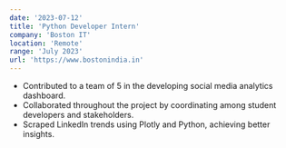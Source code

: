```yaml
---
date: '2023-07-12'
title: 'Python Developer Intern'
company: 'Boston IT'
location: 'Remote'
range: 'July 2023'
url: 'https://www.bostonindia.in'
---
```


- Contributed to a team of 5 in the developing social media analytics dashboard.
- Collaborated throughout the project by coordinating among student developers and stakeholders.
- Scraped LinkedIn trends using Plotly and Python, achieving better insights.
